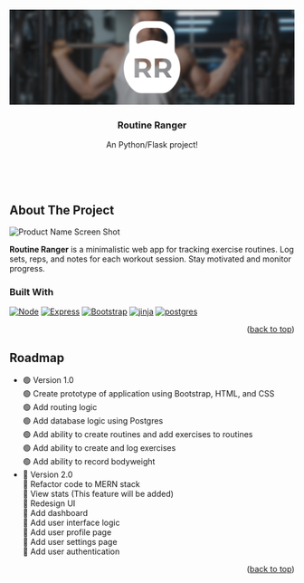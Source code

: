 <a name="readme-top"></a>


<!-- PROJECT LOGO -->
<br />
<div align="center">
    <img src="https://github.com/fredschuck/Routine_Ranger/blob/main/.github/RR_banner.png?raw=true" alt="Logo" width="" height="">

  <h3 align="center">Routine Ranger</h3>

  <p align="center">
    An Python/Flask project!

<!-- ![Product Name Screen Shot](https://img.shields.io/github/actions/workflow/status/simple-icons/simple-icons/verify.yml?branch=develop&logo=github&label=workflow) -->

  <br><br><br>
  
  </p>
</div>

<!-- ABOUT THE PROJECT -->
## About The Project

![Product Name Screen Shot][product-screenshot]


 **Routine Ranger**  is a minimalistic web app for tracking exercise routines. Log sets, reps, and notes for each workout session. Stay motivated and monitor progress.


### Built With

[![Node][Node.js]][Node-url]
[![Express][Express.js]][Express-url]
[![Bootstrap][Bootstrap.com]][Bootstrap-url]
[![jinja][jinja.com]][jinja-url]
[![postgres][postgres.com]][postgres-url]

<p align="right">(<a href="#readme-top">back to top</a>)</p>

<!-- ROADMAP -->
## Roadmap

- 🟢 Version 1.0
    <br>🟢 Create prototype of application using Bootstrap, HTML, and CSS
    <br>🟢 Add routing logic
    <br>🟢 Add database logic using Postgres
    <br>🟢 Add ability to create routines and add exercises to routines
    <br>🟢 Add ability to create and log exercises
    <br>🟢 Add ability to record bodyweight
- 🔴 Version 2.0 
    <br>🔴 Refactor code to MERN stack
    <br>🔴 View stats (This feature will be added)
    <br>🔴 Redesign UI
    <br>🔴 Add dashboard
    <br>🔴 Add user interface logic
    <br>🔴 Add user profile page
    <br>🔴 Add user settings page
    <br>🔴 Add user authentication

<p align="right">(<a href="#readme-top">back to top</a>)</p>

<!-- GETTING STARTED
## Getting Started

To get a local copy up and running follow these simple steps.

### Prerequisites

This is an example of how to list things you need to use the software and how to install them.
* npm
  ```sh
  npm install npm@latest -g
  ```

### Installation

Below is an example of how you can instruct your audience on installing and setting up your app. This template doesn't rely on any external dependencies or services.

1. Clone the repo
   ```sh
   git clone https://github.com/your_username_/Project-Name.git
   ```
2. Install NPM packages
   ```sh
   npm install
   ```
<!-- 4. Enter your API in `config.js`
   ```js
   const API_KEY = 'ENTER YOUR API';
   ``` -->


<!-- MARKDOWN LINKS & IMAGES -->
<!-- https://www.markdownguide.org/basic-syntax/#reference-style-links -->
[product-screenshot]: static/images/screenshot.png
[Node.js]: https://img.shields.io/badge/python-F6CF43?style=for-the-badge&logo=python&logoColor=366D9C
[Node-url]: https://www.python.org/
[Express.js]: https://img.shields.io/badge/Flask-ffffff?style=for-the-badge&logo=flask&logoColor=A20B0B
[Express-url]: https://expressjs.com
[Bootstrap.com]: https://img.shields.io/badge/Bootstrap-563D7C?style=for-the-badge&logo=bootstrap&logoColor=white
[Bootstrap-url]: https://getbootstrap.com
[Jinja.com]: https://img.shields.io/badge/jinja-C9C9C9?style=for-the-badge&logo=jinja&logoColor=black
[Jinja-url]: https://jinja.palletsprojects.com/en/3.1.x/
[Postgres.com]: https://img.shields.io/badge/postgres-31648C?style=for-the-badge&logo=postgresql&logoColor=white
[Postgres-url]: https://www.postgresql.org/